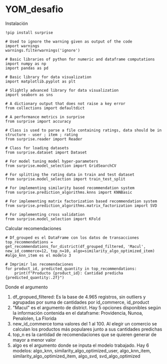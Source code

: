 # YOM_desafio

Instalación

```
!pip install surprise
```
```
# Used to ignore the warning given as output of the code
import warnings
warnings.filterwarnings('ignore')

# Basic libraries of python for numeric and dataframe computations
import numpy as np
import pandas as pd

# Basic library for data visualization
import matplotlib.pyplot as plt

# Slightly advanced library for data visualization
import seaborn as sns

# A dictionary output that does not raise a key error
from collections import defaultdict

# A performance metrics in surprise
from surprise import accuracy

# Class is used to parse a file containing ratings, data should be in structure - user ; item ; rating
from surprise.reader import Reader

# Class for loading datasets
from surprise.dataset import Dataset

# For model tuning model hyper-parameters
from surprise.model_selection import GridSearchCV

# For splitting the rating data in train and test dataset
from surprise.model_selection import train_test_split

# For implementing similarity based recommendation system
from surprise.prediction_algorithms.knns import KNNBasic

# For implementing matrix factorization based recommendation system
from surprise.prediction_algorithms.matrix_factorization import SVD

# For implementing cross validation
from surprise.model_selection import KFold
```

Calcular recomendaciones
```
# Df_grouped es el DataFrame con los datos de transacciones
top_recommendations = get_recommendations_for_district(df_grouped_filtered, 'Macul', new_id_commerce=12, top_n=10, algo=similarity_algo_optimized_item) #algo_knn_item es el modelo 3

# Imprimir las recomendaciones
for product_id, predicted_quantity in top_recommendations:
    print(f"Producto {product_id}: Cantidad predicha {predicted_quantity:.2f}")
```
Donde el argumento
1) df_gropued_filtered: Es la base de 4.965 registros, sin outliers y agrupadas por suma de cantidades por id_commerce, id_product
2) "Macul" es el argumento de district. Hay 5 opciones disponibles según la información contenida en el dataframe: Providencia, Nunoa, Penalolen, La Florida
3) new_id_commerce toma valores del 1 al 100. Al elegir un comercio se calculan los productos más populares junto a sus cantidades predichas
4) top_n es la cantidad de recomendaciones que se quieren generar de mayor a menor valor
5) algo es el argumento donde se inputa el modelo trabajado. Hay 6 modelos: algo_knn, similarity_algo_optimized_user, algo_knn_item, similarity_algo_optimized_item, algo_svd, svd_algo_optimized
